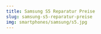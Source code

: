 ```yaml
---
title: Samsung S5 Reparatur Preise
slug: samsung-s5-reparatur-preise
img: smartphones/samsung/s5.jpg
---
```


